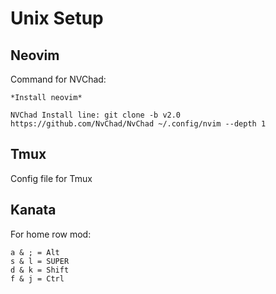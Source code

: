 # Unix Setup

## Neovim

Command for NVChad:
```
*Install neovim*

NVChad Install line: git clone -b v2.0 https://github.com/NvChad/NvChad ~/.config/nvim --depth 1
```

## Tmux

Config file for Tmux

## Kanata

For home row mod:
```
a & ; = Alt
s & l = SUPER
d & k = Shift
f & j = Ctrl
```


